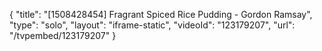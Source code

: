 {
    "title": "[1508428454] Fragrant Spiced Rice Pudding - Gordon Ramsay",
    "type": "solo",
    "layout": "iframe-static",
    "videoId": "123179207",
    "url": "\/tvpembed\/123179207"
}